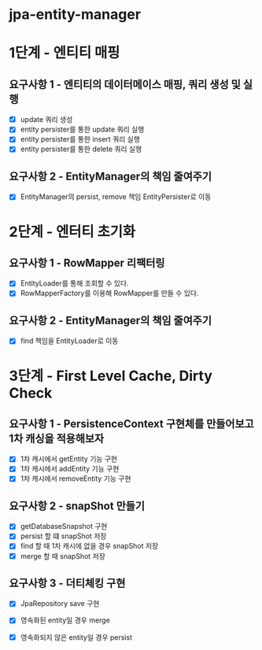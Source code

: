 # jpa-entity-manager

# 1단계 - 엔티티 매핑

## 요구사항 1 - 엔티티의 데이터메이스 매핑, 쿼리 생성 및 실행
- [x] update 쿼리 생성
- [x] entity persister를 통한 update 쿼리 실행
- [x] entity persister를 통한 insert 쿼리 실행
- [x] entity persister를 통한 delete 쿼리 실행

## 요구사항 2 - EntityManager의 책임 줄여주기
- [x] EntityManager의 persist, remove 책임 EntityPersister로 이동


# 2단계 - 엔터티 초기화

## 요구사항 1 - RowMapper 리팩터링
- [x] EntityLoader를 통해 조회할 수 있다.
- [x] RowMapperFactory를 이용해 RowMapper를 만들 수 있다.

## 요구사항 2 - EntityManager의 책임 줄여주기
- [x] find 책임을 EntityLoader로 이동


# 3단계 - First Level Cache, Dirty Check

## 요구사항 1 - PersistenceContext 구현체를 만들어보고 1차 캐싱을 적용해보자
- [x] 1차 캐시에서 getEntity 기능 구현
- [x] 1차 캐시에서 addEntity 기능 구현
- [x] 1차 캐시에서 removeEntity 기능 구현

## 요구사항 2 - snapShot 만들기
- [x] getDatabaseSnapshot 구현
- [x] persist 할 떄 snapShot 저장
- [x] find 할 때 1차 캐시에 없을 경우 snapShot 저장
- [x] merge 할 때 snapShot 저장

## 요구사항 3 - 더티체킹 구현
- [x] JpaRepository save 구현
- [x] 영속화된 entity일 경우 merge
- [x] 영속화되지 않은 entity일 경우 persist


